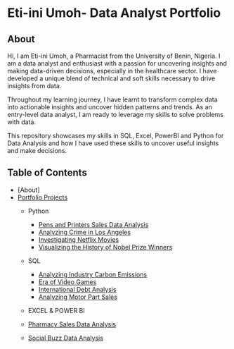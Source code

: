 # Eti-ini Umoh- Data Analyst Portfolio
## About
Hi, I am Eti-ini Umoh, a Pharmacist from the University of Benin, Nigeria. I am a data analyst and enthusiast with a passion for uncovering insights and making data-driven decisions, especially in the healthcare sector. I have developed a unique blend of technical and soft skills necessary to drive insights from data. 

Throughout my learning journey, I have learnt to transform complex data into actionable insights and uncover  hidden patterns and trends. As an entry-level data analyst, I am ready to leverage my skills to solve problems with data.

This repository showcases my skills in SQL, Excel, PowerBI and Python for Data Analysis and how I have used these skills to uncover useful insights and make decisions.

## Table of Contents
- [About]
- [Portfolio Projects](https://github.com/Eti-ini/Portfolio/tree/main)
  - Python
    - [Pens and Printers Sales Data Analysis](https://github.com/Eti-ini/Portfolio/tree/main/Pens%20and%20Printers)
    - [Analyzing Crime in Los Angeles](https://github.com/Eti-ini/Portfolio/blob/main/Analyzing%20Crime%20in%20Los%20Angeles/notebook.ipynb)
    - [Investigating Netflix Movies](https://github.com/Eti-ini/Portfolio/blob/main/Investigating%20Netflix%20movies/notebook.ipynb)
    - [Visualizing the History of Nobel Prize Winners](https://github.com/Eti-ini/Portfolio/blob/main/Visualizing%20the%20History%20of%20Nobel%20Prize%20Winner/notebook.ipynb)

  - SQL
    - [Analyzing Industry Carbon Emissions](https://github.com/Eti-ini/Portfolio/blob/main/Analyzing%20Industry%20Carbon%20Emissions/notebook.ipynb)
    - [Era of Video Games](https://github.com/Eti-ini/Portfolio/blob/main/Era%20of%20video%20game/notebook.ipynb)
    - [International Debt Analysis](https://github.com/Eti-ini/Portfolio/blob/main/International%20Debt%20Analysis/notebook.ipynb)
    - [Analyzing Motor Part Sales](https://github.com/Eti-ini/Portfolio/blob/main/Analyzing%20Motorcycle%20Part%20Sales/notebook.ipynb)

  - EXCEL & POWER BI
   - [Pharmacy Sales Data Analysis](https://github.com/Eti-ini/Portfolio/tree/main/Pharmacy%20Sales%20Analysis)
   - [Social Buzz Data Analysis](https://github.com/Eti-ini/Portfolio/tree/main/Social%20Buzz%20Data%20Analysis)
     
